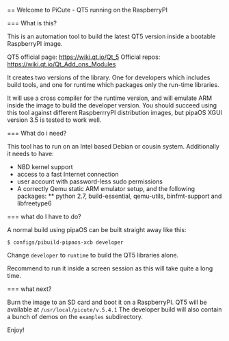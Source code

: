 == Welcome to PiCute - QT5 running on the RaspberryPI

=== What is this?

This is an automation tool to build the latest QT5 version inside a bootable RaspberryPI image.

QT5 official page: https://wiki.qt.io/Qt_5
Official repos: https://wiki.qt.io/Qt_Add_ons_Modules

It creates two versions of the library. One for developers which includes build tools, and one for runtime
which packages only the run-time libraries.

It will use a cross compiler for the runtime version, and will emulate ARM inside the image to build the developer
version. You should succeed using this tool against different RaspberrryPI distribution images, but pipaOS
XGUI version 3.5 is tested to work well.

=== What do i need?

This tool has to run on an Intel based Debian or cousin system. Additionally it needs to have:

 * NBD kernel support
 * access to a fast Internet connection
 * user account with password-less sudo permissions
 * A correctly Qemu static ARM emulator setup, and the following packages:
   ** python 2.7, build-essential, qemu-utils, binfmt-support and libfreetype6

=== what do I have to do?

A normal build using pipaOS can be built straight away like this:

```
$ configs/pibuild-pipaos-xcb developer
```

Change `developer` to `runtime` to build the QT5 libraries alone.


Recommend to run it inside a screen session as this will take quite a long time.

=== what next?

Burn the image to an SD card and boot it on a RaspberryPI. QT5 will be available at `/usr/local/picute/v.5.4.1`
The developer build will also contain a bunch of demos on the `examples` subdirectory.

Enjoy!
